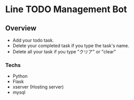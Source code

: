 # Line TODO Management Bot
## Overview
- Add your todo task.
- Delete your completed task if you type the task's name.
- Delete all your task if you type "クリア" or "clear"

### Techs
- Python
- Flask
- xserver (Hosting server)
- mysql






